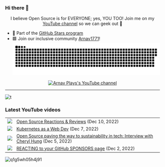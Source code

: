 ### Hi there 👋

<p align="center">I believe Open Source is for EVERYONE; yes, YOU TOO! Join me on my <a href="https://www.youtube.com/@arnavplays4468">YouTube channel</a> so we can geek out 🎥</p>

- 🌟 Part of the <a href="[https://stars.github.com/profiles//](https://github.com/Arnav1771)"> GitHub Stars program</a>
- 🟩 Join our inclusive community <a href="https://discord.gg/UE4rpTcPjy">Arnav1771</a>!</b> 
<a href=#><img src="gg.svg"></a>

<p align="center">
  <a href="https://mobile.twitter.com/Anno74718911">
      </a>
  <a href="[https://discord.com/invite/jZQs6Wu](https://discord.gg/UE4rpTcPjy)">
<!--     <img src="https://cdn.discordapp.com/attachments/936113915392311317/1051440751344615444/IMG_20220602_141251.jpg" alt="Stealth Discord"/> <width=12px> -->
  </a>
  <a href="https://www.youtube.com/@arnavplays4468">
    <img src="	ArnavPlays/youtube/views/:videoId" alt="Arnav Plays's YouTube channel"/>
  </a>
</p>



---
![t](https://user-images.githubusercontent.com/60522445/206898013-0811257d-8ee7-4354-ac06-fc1ca90cb926.png)

### Latest YouTube videos

<table>
<!-- YOUTUBE-VIDEOS-LIST:START --><tr><td><a href="https://www.youtube.com/watch?v=anfUtSZ2rB4"><img width="140px" src="![th-2760285132](https://user-images.githubusercontent.com/60522445/206898057-ccf34c5c-0f63-445b-920a-a76d90170141.png)"></a></td>
<td><a href="[https://www.youtube.com/watch?v=iqIFD02OkVE](https://www.youtube.com/watch?v=9Jz1eIx_NHU)">Open Source Reactions &amp; Reviews</a> (Dec 10, 2022)<br/></td></tr>
<tr><td><a href="https://www.youtube.com/watch?v=yOPyK5WMxCs"><img width="140px" src="https://i.ytimg.com/vi/yOPyK5WMxCs/mqdefault.jpg"></a></td>
<td><a href="https://www.youtube.com/watch?v=yOPyK5WMxCs">Kubernetes as a Web Dev</a> (Dec 7, 2022)<br/></td></tr>
<tr><td><a href="https://www.youtube.com/watch?v=W0pf9UAXyS0"><img width="140px" src="https://i.ytimg.com/vi/W0pf9UAXyS0/mqdefault.jpg"></a></td>
<td><a href="https://www.youtube.com/watch?v=W0pf9UAXyS0">Open Source paving the way to sustainability in tech: Interview with Cheryl Hung</a> (Dec 5, 2022)<br/></td></tr>
<tr><td><a href="https://www.youtube.com/watch?v=ES05mCEomm0"><img width="140px" src="https://i.ytimg.com/vi/ES05mCEomm0/mqdefault.jpg"></a></td>
<td><a href="https://www.youtube.com/watch?v=ES05mCEomm0">REACTING to your GitHub SPONSORS page</a> (Dec 2, 2022)<br/></td></tr>
<!-- YOUTUBE-VIDEOS-LIST:END -->
</table>

![q1g5wh05h4j91](https://user-images.githubusercontent.com/60522445/206897905-67ccc5fa-23f6-42c5-9b45-819687b868c6.jpg)



